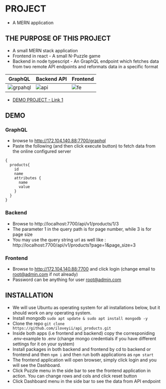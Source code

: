 # PROJECT

- A MERN application

## THE PURPOSE OF THIS PROJECT

- A small MERN stack application
- Frontend in react - A small N-Puzzle game
- Backend in node typescript - An GraphQL endpoint which fetches data from two remote API endpoints and reformats data in a specific format

| GraphQL      | Backend API | Frontend |
| ------------ | ----------- | -------- |
| ![grpahql]() | ![api]()    | ![fe]()  |

- [DEMO PROJECT - Link 1](http://172.104.140.88:7700/)

## DEMO

### GraphQL

- browse to http://172.104.140.88:7700/graphql
- Paste the following (and then click execute button) to fetch data from the online configured server

```
{
  products{
    id
    name
    attributes {
      name
      value
    }
  }
}

```

### Backend

- Browse to http://localhost:7700/api/v1/products/1/3
- The parameter 1 in the query path is for page number, while 3 is for page size
- You may use the query string url as well like : http://localhost:7700/api/v1/products?page=1&page_size=3

### Frontend

- Browse to http://172.104.140.88:7700 and click login (change email to root@admin.com if not already)
- Password can be anything for user root@admin.com

## INSTALLATION

- We will use Ubuntu as operating system for all installations below, but it should work on any operating system.
- Install mongodb `sudo apt update & sudo apt install mongodb -y`
- Clone the repo `git clone https://github.com/iloveyii/api_products.git`
- Inside both apps (i.e frontend and backend) copy the corresponiding .env-example to .env (change mongo credentials if you have different settings for it on your system)
- Install packages in both backend and frontend by cd to backend or frontend and then `npm i` and then run both applications as `npm start`
- The frontend application will open browser, simply click login and you will see the Dashboard.
- Click Puzzle menu in the side bar to see the frontend application in action. You can change rows and cols and click reset button
- Click Dashboard menu in the side bar to see the data from API endpoint
